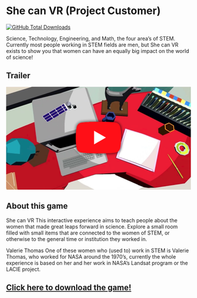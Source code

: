 # She can VR (Project Customer)

[![GitHub Total Downloads](https://img.shields.io/github/downloads/Unrealitix/Project-Customer/total?label=Downloads&color=success "Click here to download the game")](https://github.com/Unrealitix/Project-Customer/releases)

Science, Technology, Engineering, and Math, the four area’s of STEM. Currently most people working in STEM fields are men, but She can VR exists to show you that women can have an equally big impact on the world of science!

## Trailer

[![Trailer Video](.github/readme-assets/youtube-thumb.png)](https://youtu.be/dKaG0gr40VM "Click to play")

## About this game

She can VR
This interactive experience aims to teach people about the women that made great leaps forward in science. Explore a small room filled with small items that are connected to the women of STEM, or otherwise to the general time or institution they worked in.

Valerie Thomas
One of these women who (used to) work in STEM is Valerie Thomas, who worked for NASA around the 1970’s, currently the whole experience is based on her and her work in NASA’s Landsat program or the LACIE project.

## [Click here to download the game!](../../releases/latest)
